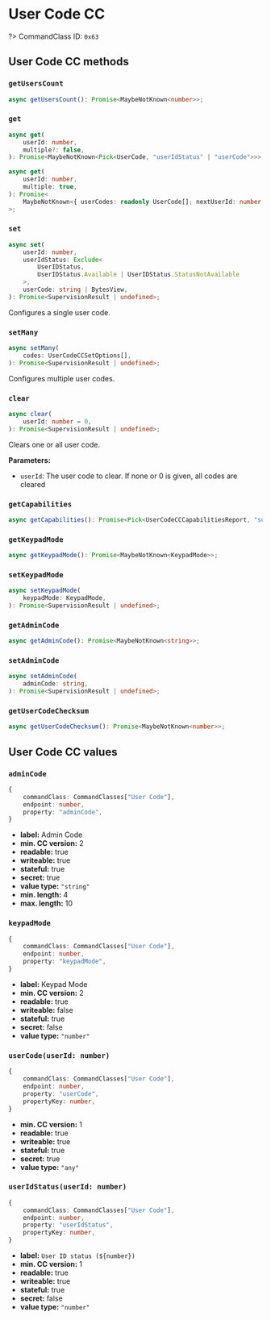 # User Code CC

?> CommandClass ID: `0x63`

## User Code CC methods

### `getUsersCount`

```ts
async getUsersCount(): Promise<MaybeNotKnown<number>>;
```

### `get`

```ts
async get(
	userId: number,
	multiple?: false,
): Promise<MaybeNotKnown<Pick<UserCode, "userIdStatus" | "userCode">>>;

async get(
	userId: number,
	multiple: true,
): Promise<
	MaybeNotKnown<{ userCodes: readonly UserCode[]; nextUserId: number }>
>;
```

### `set`

```ts
async set(
	userId: number,
	userIdStatus: Exclude<
		UserIDStatus,
		UserIDStatus.Available | UserIDStatus.StatusNotAvailable
	>,
	userCode: string | BytesView,
): Promise<SupervisionResult | undefined>;
```

Configures a single user code.

### `setMany`

```ts
async setMany(
	codes: UserCodeCCSetOptions[],
): Promise<SupervisionResult | undefined>;
```

Configures multiple user codes.

### `clear`

```ts
async clear(
	userId: number = 0,
): Promise<SupervisionResult | undefined>;
```

Clears one or all user code.

**Parameters:**

- `userId`: The user code to clear. If none or 0 is given, all codes are cleared

### `getCapabilities`

```ts
async getCapabilities(): Promise<Pick<UserCodeCCCapabilitiesReport, "supportsAdminCode" | "supportsAdminCodeDeactivation" | "supportsUserCodeChecksum" | "supportsMultipleUserCodeReport" | "supportsMultipleUserCodeSet" | "supportedUserIDStatuses" | "supportedKeypadModes" | "supportedASCIIChars"> | undefined>;
```

### `getKeypadMode`

```ts
async getKeypadMode(): Promise<MaybeNotKnown<KeypadMode>>;
```

### `setKeypadMode`

```ts
async setKeypadMode(
	keypadMode: KeypadMode,
): Promise<SupervisionResult | undefined>;
```

### `getAdminCode`

```ts
async getAdminCode(): Promise<MaybeNotKnown<string>>;
```

### `setAdminCode`

```ts
async setAdminCode(
	adminCode: string,
): Promise<SupervisionResult | undefined>;
```

### `getUserCodeChecksum`

```ts
async getUserCodeChecksum(): Promise<MaybeNotKnown<number>>;
```

## User Code CC values

### `adminCode`

```ts
{
	commandClass: CommandClasses["User Code"],
	endpoint: number,
	property: "adminCode",
}
```

- **label:** Admin Code
- **min. CC version:** 2
- **readable:** true
- **writeable:** true
- **stateful:** true
- **secret:** true
- **value type:** `"string"`
- **min. length:** 4
- **max. length:** 10

### `keypadMode`

```ts
{
	commandClass: CommandClasses["User Code"],
	endpoint: number,
	property: "keypadMode",
}
```

- **label:** Keypad Mode
- **min. CC version:** 2
- **readable:** true
- **writeable:** false
- **stateful:** true
- **secret:** false
- **value type:** `"number"`

### `userCode(userId: number)`

```ts
{
	commandClass: CommandClasses["User Code"],
	endpoint: number,
	property: "userCode",
	propertyKey: number,
}
```

- **min. CC version:** 1
- **readable:** true
- **writeable:** true
- **stateful:** true
- **secret:** true
- **value type:** `"any"`

### `userIdStatus(userId: number)`

```ts
{
	commandClass: CommandClasses["User Code"],
	endpoint: number,
	property: "userIdStatus",
	propertyKey: number,
}
```

- **label:** `User ID status (${number})`
- **min. CC version:** 1
- **readable:** true
- **writeable:** true
- **stateful:** true
- **secret:** false
- **value type:** `"number"`
